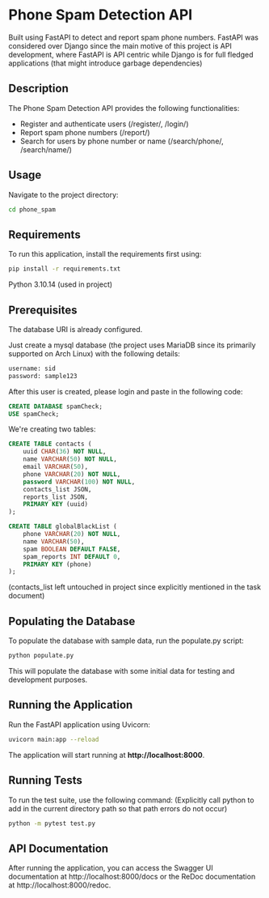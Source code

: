 # Phone Spam Detection API

Built using FastAPI to detect and report spam phone numbers. FastAPI was considered over Django since the main motive of this project is API development, where FastAPI is API centric while Django is for full fledged applications (that might introduce garbage dependencies)

## Description

The Phone Spam Detection API provides the following functionalities:

- Register and authenticate users (/register/, /login/)
- Report spam phone numbers (/report/)
- Search for users by phone number or name (/search/phone/, /search/name/)

## Usage

Navigate to the project directory:

```bash
cd phone_spam
```

## Requirements

To run this application, install the requirements first using:

```bash
pip install -r requirements.txt
```

Python 3.10.14 (used in project)

## Prerequisites

The database URI is already configured.

Just create a mysql database (the project uses MariaDB since its primarily supported on Arch Linux) with the following details:

```bash
username: sid
password: sample123
```

After this user is created, please login and paste in the following code:

```sql
CREATE DATABASE spamCheck;
USE spamCheck;
```

We're creating two tables:

```sql
CREATE TABLE contacts (
    uuid CHAR(36) NOT NULL,
    name VARCHAR(50) NOT NULL,
    email VARCHAR(50),
    phone VARCHAR(20) NOT NULL,
    password VARCHAR(100) NOT NULL,
    contacts_list JSON,
    reports_list JSON,
    PRIMARY KEY (uuid)
);

CREATE TABLE globalBlackList (
    phone VARCHAR(20) NOT NULL,
    name VARCHAR(50),
    spam BOOLEAN DEFAULT FALSE,
    spam_reports INT DEFAULT 0,
    PRIMARY KEY (phone)
);
```

(contacts_list left untouched in project since explicitly mentioned in the task document)

## Populating the Database

To populate the database with sample data, run the populate.py script:

```bash
python populate.py
```

This will populate the database with some initial data for testing and development purposes.

## Running the Application

Run the FastAPI application using Uvicorn:

```bash
uvicorn main:app --reload
```

The application will start running at <b>http://localhost:8000</b>.

## Running Tests

To run the test suite, use the following command:
(Explicitly call python to add in the current directory path so that path errors do not occur)

```bash
python -m pytest test.py
```

## API Documentation

After running the application, you can access the Swagger UI documentation at http://localhost:8000/docs or the ReDoc documentation at http://localhost:8000/redoc.
